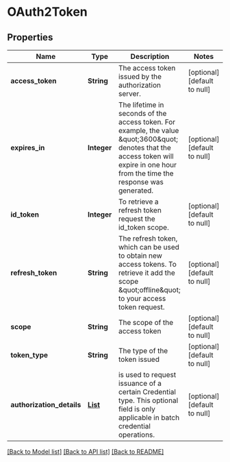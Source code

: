 # OAuth2Token

## Properties

| Name                      | Type                                                   | Description                                                                                                                                                                            | Notes                        |
| ------------------------- | ------------------------------------------------------ | -------------------------------------------------------------------------------------------------------------------------------------------------------------------------------------- | ---------------------------- |
| **access_token**          | **String**                                             | The access token issued by the authorization server.                                                                                                                                   | [optional] [default to null] |
| **expires_in**            | **Integer**                                            | The lifetime in seconds of the access token. For example, the value \&quot;3600\&quot; denotes that the access token will expire in one hour from the time the response was generated. | [optional] [default to null] |
| **id_token**              | **Integer**                                            | To retrieve a refresh token request the id_token scope.                                                                                                                                | [optional] [default to null] |
| **refresh_token**         | **String**                                             | The refresh token, which can be used to obtain new access tokens. To retrieve it add the scope \&quot;offline\&quot; to your access token request.                                     | [optional] [default to null] |
| **scope**                 | **String**                                             | The scope of the access token                                                                                                                                                          | [optional] [default to null] |
| **token_type**            | **String**                                             | The type of the token issued                                                                                                                                                           | [optional] [default to null] |
| **authorization_details** | [**List**](OAuth2Token_authorization_details_inner.md) | is used to request issuance of a certain Credential type. This optional field is only applicable in batch credential operations.                                                       | [optional] [default to null] |

[[Back to Model list]](../README.md#documentation-for-models) [[Back to API list]](../README.md#documentation-for-api-endpoints) [[Back to README]](../README.md)
